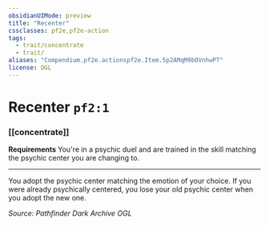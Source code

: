 ```yaml
---
obsidianUIMode: preview
title: "Recenter"
cssclasses: pf2e,pf2e-action
tags:
  - trait/concentrate
  - trait/
aliases: "Compendium.pf2e.actionspf2e.Item.5p2AMqM9bOVnhwPT"
license: OGL
---
```

# Recenter `pf2:1`

### [[concentrate]]






**Requirements** You're in a psychic duel and are trained in the skill matching the psychic center you are changing to.

* * *

You adopt the psychic center matching the emotion of your choice. If you were already psychically centered, you lose your old psychic center when you adopt the new one.

*Source: Pathfinder Dark Archive*
*OGL*